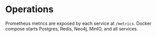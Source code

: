 # Operations

Prometheus metrics are exposed by each service at `/metrics`. Docker compose starts Postgres, Redis, Neo4j, MinIO, and all services.
